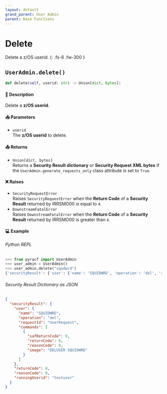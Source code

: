 ```yaml
---
layout: default
grand_parent: User Admin
parent: Base Functions
---
```


# Delete

Delete a z/OS userid.
{: .fs-6 .fw-300 }

## `UserAdmin.delete()`

```python
def delete(self, userid: str) -> Union[dict, bytes]:
```

#### 📄 Description

Delete a **z/OS userid**.

#### 📥 Parameters
* `userid`<br>
  The **z/OS userid** to delete.

#### 📤 Returns
* `Union[dict, bytes]`<br>
  Returns a **Security Result dictionary** or **Security Request XML bytes** if the `UserAdmin.generate_requests_only` class attribute is set to `True`.

#### ❌ Raises
* `SecurityRequestError`<br>
  Raises `SecurityRequestError` when the **Return Code** of a **Security Result** returned by IRRSMO00 is equal to `4`.
* `DownstreamFatalError`<br>
  Raises `DownstreamFatalError` when the **Return Code** of a **Security Result** returned by IRRSMO00 is greater than `4`.

#### 💻 Example

###### Python REPL
```python
>>> from pyracf import UserAdmin
>>> user_admin = UserAdmin()
>>> user_admin.delete("squdwrd")
{'securityResult': {'user': {'name': 'SQUIDWRD', 'operation': 'del', 'requestId': 'UserRequest', 'commands': [{'safReturnCode': 0, 'returnCode': 0, 'reasonCode': 0, 'image': 'DELUSER SQUIDWRD'}]}, 'returnCode': 0, 'reasonCode': 0, 'runningUserid': 'testuser'}}
```

###### Security Result Dictionary as JSON
```json
{
  "securityResult": {
    "user": {
      "name": "SQUIDWRD",
      "operation": "del",
      "requestId": "UserRequest",
      "commands": [
        {
          "safReturnCode": 0,
          "returnCode": 0,
          "reasonCode": 0,
          "image": "DELUSER SQUIDWRD"
        }
      ]
    },
    "returnCode": 0,
    "reasonCode": 0,
    "runningUserid": "testuser"
  }
}
```